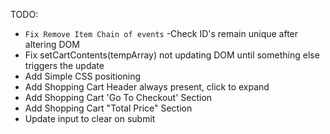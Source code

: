 TODO:


- `Fix Remove Item Chain of events`
-Check ID's remain unique after altering DOM
- Fix setCartContents(tempArray) not updating DOM until something else triggers the update
- Add Simple CSS positioning
- Add Shopping Cart Header always present, click to expand
- Add Shopping Cart 'Go To Checkout' Section
- Add Shopping Cart "Total Price" Section
- Update input to clear on submit